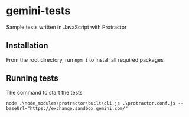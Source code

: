 # gemini-tests
Sample tests written in JavaScript with Protractor

## Installation
From the root directory, run `npm i` to install all required packages

## Running tests
The command to start the tests
```
node .\node_modules\protractor\built\cli.js .\protractor.conf.js --baseUrl="https://exchange.sandbox.gemini.com/"
```